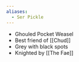 ```yaml
---
aliases:
  - Ser Pickle
---
```

- Ghouled Pocket Weasel
- Best friend of [[Chud]]
- Grey with black spots
- Knighted by [[The Fae]]